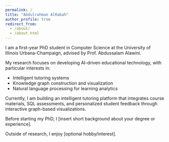 ```yaml
---
permalink: /
title: "Abdulrahman AlRabah"
author_profile: true
redirect_from: 
  - /about/
  - /about.html
---
```


I am a first-year PhD student in Computer Science at the University of Illinois Urbana-Champaign, advised by Prof. Abdussalam Alawini.

My research focuses on developing AI-driven educational technology, with particular interests in:  
- Intelligent tutoring systems  
- Knowledge graph construction and visualization  
- Natural language processing for learning analytics  

Currently, I am building an intelligent tutoring platform that integrates course materials, SQL assessments, and personalized student feedback through interactive graph-based visualizations.  

Before starting my PhD, I [insert short background about your degree or experience].  

Outside of research, I enjoy [optional hobby/interest].  
